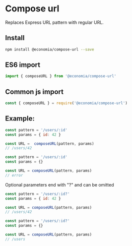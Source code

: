 Compose url
=================

Replaces Express URL pattern with regular URL. 

## Install

```sh
npm install @economia/compose-url --save
```

## ES6 import

```js
import { composeURL } from '@economia/compose-url'
``` 

## Common js import

```js
const { composeURL } = require('@economia/compose-url')
```

## Example:
```js
const pattern = '/users/:id'
const params = { id: 42 }

const URL =  composeURL(pattern, params)
// /users/42
```

```js
const pattern = '/users/:id'
const params = {}

const URL = composeURL(pattern, params)
// error
```

Optional parameters end with "?" and can be omitted

```js
const pattern = '/users/:id?'
const params = { id: 42 }

const URL = composeURL(pattern, params)
// /users/42
```

```js
const pattern = '/users/:id?'
const params = {}

const URL = composeURL(pattern, params)
// /users
```
